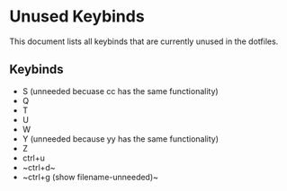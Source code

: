 # Unused Keybinds

This document lists all keybinds that are currently unused in the dotfiles.

## Keybinds

- S (unneeded becuase cc has the same functionality)
- Q
- T
- U
- W
- Y (unneeded because yy has the same functionality)
- Z
- ctrl+u
- ~ctrl+d~
- ~ctrl+g (show filename-unneeded)~
